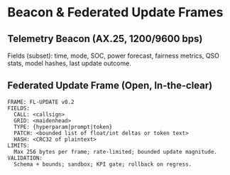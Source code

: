 # Beacon & Federated Update Frames

## Telemetry Beacon (AX.25, 1200/9600 bps)
Fields (subset): time, mode, SOC, power forecast, fairness metrics, QSO stats, model hashes, last update outcome.

## Federated Update Frame (Open, In‑the‑clear)
```
FRAME: FL‑UPDATE v0.2
FIELDS:
  CALL: <callsign>
  GRID: <maidenhead>
  TYPE: {hyperparam|prompt|token}
  PATCH: <bounded list of float/int deltas or token text>
  HASH: <CRC32 of plaintext>
LIMITS:
  Max 256 bytes per frame; rate‑limited; bounded update magnitude.
VALIDATION:
  Schema + bounds; sandbox; KPI gate; rollback on regress.
```
